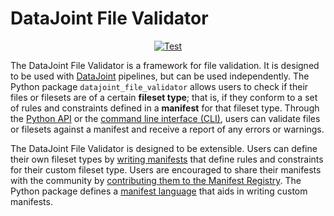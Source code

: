 # DataJoint File Validator

<p align="center">
<a href="https://github.com/ethho/datajoint-file-validator/actions/workflows/test.yaml" target="_blank">
    <img src="https://github.com/ethho/datajoint-file-validator/actions/workflows/test.yaml/badge.svg" alt="Test">
</a>
<!-- <a href="https://github.com/ethho/datajoint-file-validator/actions?query=workflow%3APyPi" target="_blank">
    <img src="https://github.com/ethho/datajoint-file-validator/workflows/PyPi/badge.svg" alt="Publish">
</a> -->
<!-- <a href="https://coverage-badge.samuelcolvin.workers.dev/redirect/ethho/datajoint-file-validator" target="_blank">
    <img src="https://coverage-badge.samuelcolvin.workers.dev/ethho/datajoint-file-validator.svg" alt="Coverage">
</a> -->
<!-- <a href="https://pypi.org/project/datajoint-file-validator" target="_blank">
    <img src="https://img.shields.io/pypi/v/datajoint-file-validator?color=%2334D058&label=pypi%20package" alt="Package version">
</a> -->
</p>

The DataJoint File Validator is a framework for file validation.
It is designed to be used with [DataJoint](https://datajoint.com/docs) pipelines, but can be used independently.
The Python package `datajoint_file_validator` allows users to check if their files or filesets are of a certain **fileset type**; that is, if they conform to a set of rules and constraints defined in a **manifest** for that fileset type.
Through the [Python API](usage.md#validate-using-python-api) or the [command line interface (CLI)](usage.md#validate-using-the-command-line-interface-cli), users can validate files or filesets against a manifest and receive a report of any errors or warnings.

The DataJoint File Validator is designed to be extensible.
Users can define their own fileset types by [writing manifests](tutorial/2-manifest.md) that define rules and constraints for their custom fileset type.
Users are encouraged to share their manifests with the community by [contributing them to the Manifest Registry](tutorial/3-publish.md).
The Python package defines a [manifest language](snippets/manifest_schemas/v0.1.0.yaml) that aids in writing custom manifests.
